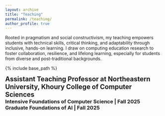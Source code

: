 ```yaml
---
layout: archive
title: "Teaching"
permalink: /teaching/
author_profile: true
---
```

<style type='text/css'>
h2, h3, h4, h5, h6 {margin: 0;}
.br {display: block; margin-bottom: 0em; margin: 0;} 
</style>

Rooted in pragmatism and social constructivism, my teaching empowers students with technical skills, critical thinking, and adaptability through inclusive, hands-on learning. I draw on computing education research to foster collaboration, resilience, and lifelong learning, especially for students from diverse and post-traditional backgrounds.

 {% include base_path %} 

## Assistant Teaching Professor at Northeastern University, Khoury College of Computer Sciences
### Intensive Foundations of Computer Science | Fall 2025
### Graduate Foundations of AI | Fall 2025
<!-- {% for post in site.teaching reversed %} -->
<!-- {% include archive-single.html %} -->
<!-- {% endfor %} -->
